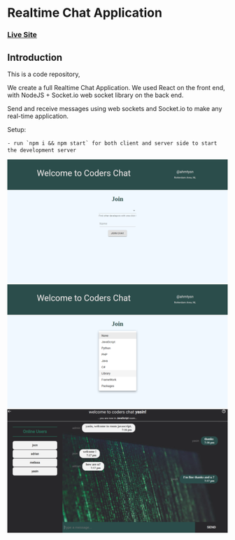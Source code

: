 # Realtime Chat Application

### [Live Site](https://5fa1a7e81c1e7c0093456132--loving-engelbart-ad9d28.netlify.app/)

## Introduction

This is a code repository,

We create a full Realtime Chat Application. We used React on the front end, with NodeJS + Socket.io web socket library on the back end.

Send and receive messages using web sockets and Socket.io to make any real-time application.

Setup:

```
- run `npm i && npm start` for both client and server side to start the development server
```

  <img src = "images/home-page.png" />
  <img src = "images/select-room.png" />
  <img src = "images/chat-menu.png" />
